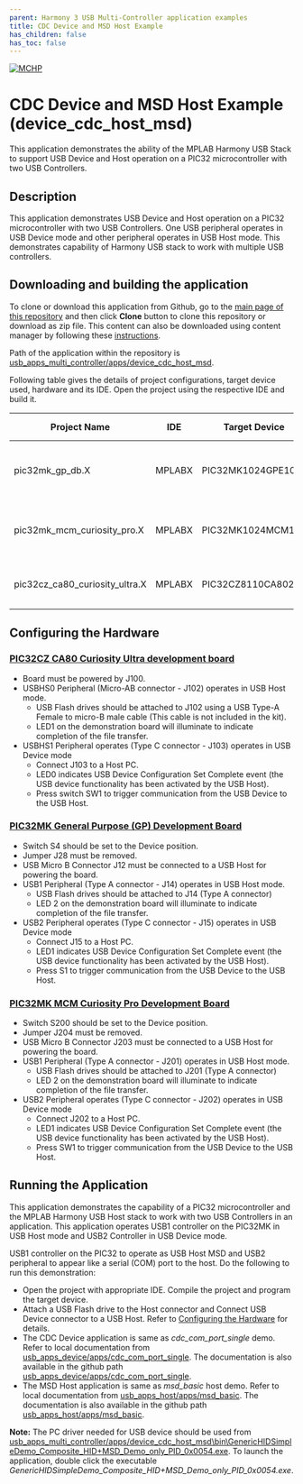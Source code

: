 ```yaml
---
parent: Harmony 3 USB Multi-Controller application examples
title: CDC Device and MSD Host Example
has_children: false
has_toc: false
---
```


[![MCHP](https://www.microchip.com/ResourcePackages/Microchip/assets/dist/images/logo.png)](https://www.microchip.com)

# CDC Device and MSD Host Example (device_cdc_host_msd)

This application demonstrates the ability of the MPLAB Harmony USB Stack to support USB Device and Host operation on a PIC32 microcontroller with two USB Controllers.  

## Description

This application demonstrates USB Device and Host operation on a PIC32 microcontroller with two USB Controllers. One USB peripheral operates in USB Device mode and other peripheral operates in USB Host mode. This demonstrates capability of Harmony USB stack to work with multiple USB controllers.

## Downloading and building the application

To clone or download this application from Github, go to the [main page of this repository](https://github.com/Microchip-MPLAB-Harmony/usb_apps_multi_controller) and then click **Clone** button to clone this repository or download as zip file.
This content can also be downloaded using content manager by following these [instructions](https://github.com/Microchip-MPLAB-Harmony/contentmanager/wiki).

Path of the application within the repository is [usb_apps_multi_controller/apps/device_cdc_host_msd](https://github.com/Microchip-MPLAB-Harmony/usb_apps_multi_controller/tree/master/apps/device_cdc_host_msd).

Following table gives the details of project configurations, target device used, hardware and its IDE. Open the project using the respective IDE and build it. 

| Project Name                    | IDE    | Target Device       | Hardware / Configuration                                                   |
| ------------------------------- | ------ | ------------------- | -------------------------------------------------------------------------- |
| pic32mk_gp_db.X                 | MPLABX | PIC32MK1024GPE100   | [PIC32MK General Purpose (GP) Development Board](#config_12)               |
| pic32mk_mcm_curiosity_pro.X     | MPLABX | PIC32MK1024MCM100   | [PIC32MK MCM Curiosity Pro Development Board](#config_18)|
| pic32cz_ca80_curiosity_ultra.X  | MPLABX | PIC32CZ8110CA80208  | [PIC32CZ Curiosity Development Board](#config_23)           |

## <a name="config_title"></a> Configuring the Hardware

### <a name="config_23"></a> [PIC32CZ CA80 Curiosity Ultra development board](https://www.microchip.com/en-us/development-tool/ea61x20a)
- Board must be powered by J100.
- USBHS0 Peripheral (Micro-AB connector - J102) operates in USB Host mode.
    - USB Flash drives should be attached to J102 using a USB Type-A Female to micro-B male cable (This cable is not included in the kit). 
    - LED1 on the demonstration board will illuminate to indicate completion of the file transfer.
- USBHS1 Peripheral operates (Type C connector - J103) operates in USB Device mode
    - Connect J103 to a Host PC.
    - LED0 indicates USB Device Configuration Set Complete event (the USB device functionality has been activated by the USB Host).
    - Press switch SW1 to trigger communication from the USB Device to the USB Host.

### <a name="config_12"></a> [PIC32MK General Purpose (GP) Development Board](https://www.microchip.com/developmenttools/ProductDetails/dm320106)

- Switch S4 should be set to the Device position.
- Jumper J28 must be removed.
- USB Micro B Connector J12 must be connected to a USB Host for powering the board.
- USB1 Peripheral (Type A connector - J14) operates in USB Host mode.
    - USB Flash drives should be attached to J14 (Type A connector)
    - LED 2 on the demonstration board will illuminate to indicate completion of the file transfer.
- USB2 Peripheral operates (Type C connector - J15) operates in USB Device mode
    - Connect J15 to a Host PC.
    - LED1 indicates USB Device Configuration Set Complete event (the USB device functionality has been activated by the USB Host).
    - Press S1 to trigger communication from the USB Device to the USB Host.

### <a name="config_18"></a> [PIC32MK MCM Curiosity Pro Development Board](https://www.microchip.com/Developmenttools/ProductDetails/EV31E34A)

- Switch S200 should be set to the Device position.
- Jumper J204 must be removed.
- USB Micro B Connector J203 must be connected to a USB Host for powering the board.
- USB1 Peripheral (Type A connector - J201) operates in USB Host mode.
    - USB Flash drives should be attached to J201 (Type A connector)
    - LED 2 on the demonstration board will illuminate to indicate completion of the file transfer.
- USB2 Peripheral operates (Type C connector - J202) operates in USB Device mode
    - Connect J202 to a Host PC.
    - LED1 indicates USB Device Configuration Set Complete event (the USB device functionality has been activated by the USB Host).
    - Press SW1 to trigger communication from the USB Device to the USB Host.

## Running the Application

This application demonstrates the capability of a PIC32 microcontroller and the MPLAB Harmony USB Host stack to work with two USB Controllers in an application. This application operates USB1 controller on the PIC32MK in USB Host mode and USB2 Controller in USB Device mode. 

USB1 controller on the PIC32 to operate as USB Host MSD and USB2 peripheral to appear like a serial (COM) port to the host. Do the following to run this demonstration:

- Open the project with appropriate IDE. Compile the project and program the target device.
- Attach a USB Flash drive to the Host connector and Connect USB Device connector to a USB Host. Refer to [Configuring the Hardware](#config_title) for details.
- The CDC Device application is same as *cdc_com_port_single* demo. Refer to local documentation from [usb_apps_device/apps/cdc_com_port_single](..\..\apps\cdc_com_port_single\readme.md). The documentation is also available in the github path [usb_apps_device/apps/cdc_com_port_single](https://github.com/Microchip-MPLAB-Harmony/usb_apps_device/apps/cdc_com_port_single).
- The MSD Host application is same as *msd_basic* host demo. Refer to local documentation from [usb_apps_host/apps/msd_basic](..\..\apps\msd_basic\readme.md). The documentation is also available in the github path [usb_apps_host/apps/msd_basic](https://github.com/Microchip-MPLAB-Harmony/usb_apps_host/apps/msd_basic).

**Note:** The PC driver needed for USB device should be used from [usb_apps_multi_controller/apps/device_cdc_host_msd\bin\GenericHIDSimpleDemo_Composite_HID+MSD_Demo_only_PID_0x0054.exe](..\..\apps\hid_msd_basic\bin\GenericHIDSimpleDemo_Composite_HID+MSD_Demo_only_PID_0x0054.exe). To launch the application, double click the executable *GenericHIDSimpleDemo_Composite_HID+MSD_Demo_only_PID_0x0054.exe*.

